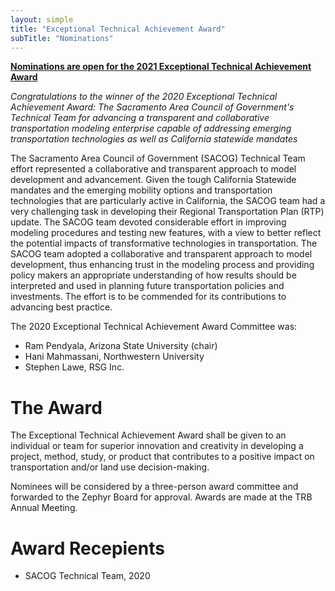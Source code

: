 ```yaml
---
layout: simple
title: "Exceptional Technical Achievement Award"
subTitle: "Nominations"
---
```


**[Nominations are open for the 2021 Exceptional Technical Achievement Award](https://docs.google.com/forms/d/e/1FAIpQLSfo0kX4iBSuaiq8eaHFZebDnFKJgaygfMJlvTxRAivFCLobYw/viewform?usp=sf_link)**

*Congratulations to the winner of the 2020 Exceptional Technical Achievement Award: The Sacramento Area Council of Government's Technical Team for advancing a transparent and collaborative transportation modeling enterprise capable of addressing emerging transportation technologies as well as California statewide mandates*

The Sacramento Area Council of Government (SACOG) Technical Team effort represented a collaborative and transparent approach to model development and advancement.  Given the tough California Statewide mandates and the emerging mobility options and transportation technologies that are particularly active in California, the SACOG team had a very challenging task in developing their Regional Transportation Plan (RTP) update.  The SACOG team devoted considerable effort in improving modeling procedures and testing new features, with a view to better reflect the potential impacts of transformative technologies in transportation.  The SACOG team adopted a collaborative and transparent approach to model development, thus enhancing trust in the modeling process and providing policy makers an appropriate understanding of how results should be interpreted and used in planning future transportation policies and investments. The effort is to be commended for its contributions to advancing best practice.

The 2020 Exceptional Technical Achievement Award Committee was:  

 - Ram Pendyala, Arizona State University (chair)
 - Hani Mahmassani, Northwestern University  
 - Stephen Lawe, RSG Inc.


# The Award

The Exceptional Technical Achievement Award shall be given to an individual or team for superior innovation and creativity in developing a project, method, study, or product that contributes to a positive impact on transportation and/or land use decision-making.

Nominees will be considered by a three-person award committee and forwarded to the Zephyr Board for approval.  Awards are made at the TRB Annual Meeting.

# Award Recepients

 - SACOG Technical Team, 2020
